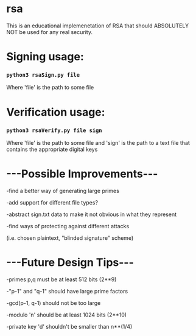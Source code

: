 # rsa 

This is an educational implemenetation of RSA that should ABSOLUTELY NOT be used for any real security.



# Signing usage: 

### `python3 rsaSign.py file`

Where 'file' is the path to some file 

# Verification usage: 

### `python3 rsaVerify.py file sign`

Where 'file' is the path to some file 
and 'sign' is the path to a text file that contains the appropriate digital keys



# ---Possible Improvements---

-find a better way of generating large primes

-add support for different file types?

-abstract sign.txt data to make it not obvious in what they represent

-find ways of protecting against different attacks

(i.e. chosen plaintext, "blinded signature" scheme)

# ---Future Design Tips---

-primes p,q must be at least 512 bits (2**9)

-"p-1" and "q-1" should have large prime factors

-gcd(p-1, q-1) should not be too large

-modulo 'n' should be at least 1024 bits (2**10)

-private key 'd' shouldn't be smaller than n**(1/4)
